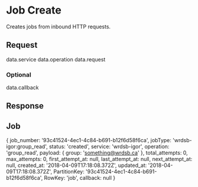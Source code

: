 # Job Create
Creates jobs from inbound HTTP requests.

## Request
data.service
data.operation
data.request

### Optional
data.callback

## Response


## Job
{ job_number: '93c41524-4ec1-4c84-b691-b12f6d58f6ca',
  jobType: 'wrdsb-igor:group_read',
  status: 'created',
  service: 'wrdsb-igor',
  operation: 'group_read',
  payload: { group: 'something@wrdsb.ca' },
  total_attempts: 0,
  max_attempts: 0,
  first_attempt_at: null,
  last_attempt_at: null,
  next_attempt_at: null,
  created_at: '2018-04-09T17:18:08.372Z',
  updated_at: '2018-04-09T17:18:08.372Z',
  PartitionKey: '93c41524-4ec1-4c84-b691-b12f6d58f6ca',
  RowKey: 'job',
  callback: null }